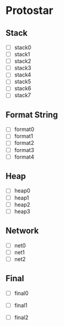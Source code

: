# Protostar

## Stack
- [ ] stack0
- [ ] stack1
- [ ] stack2
- [ ] stack3
- [ ] stack4
- [ ] stack5
- [ ] stack6
- [ ] stack7

## Format String
- [ ] format0
- [ ] format1
- [ ] format2
- [ ] format3
- [ ] format4

## Heap
- [ ] heap0
- [ ] heap1
- [ ] heap2
- [ ] heap3

## Network

- [ ] net0
- [ ] net1
- [ ] net2

## Final
- [ ] final0
- [ ] final1
- [ ] final2

